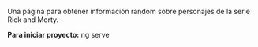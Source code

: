 Una página para obtener información random sobre personajes de la serie Rick and Morty.

**Para iniciar proyecto:**
ng serve
